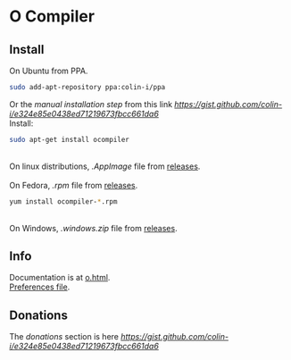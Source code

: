 # O Compiler

## Install
On Ubuntu from PPA.
```sh
sudo add-apt-repository ppa:colin-i/ppa
```
Or the *manual installation step* from this link *https://gist.github.com/colin-i/e324e85e0438ed71219673fbcc661da6* \
Install:
```sh
sudo apt-get install ocompiler
```
\
On linux distributions, <i>.AppImage</i> file from [releases](https://github.com/colin-i/o/releases).\
\
On Fedora, <i>.rpm</i> file from [releases](https://github.com/colin-i/o/releases).
```sh
yum install ocompiler-*.rpm
```
\
On Windows, <i>.windows.zip</i> file from [releases](https://github.com/colin-i/o/releases).

## Info
Documentation is at [o.html](https://htmlpreview.github.io/?https://github.com/colin-i/o/blob/master/o.html).\
[Preferences file](https://raw.githubusercontent.com/colin-i/o/master/.ocompiler.txt).

## Donations
The *donations* section is here
*https://gist.github.com/colin-i/e324e85e0438ed71219673fbcc661da6*
